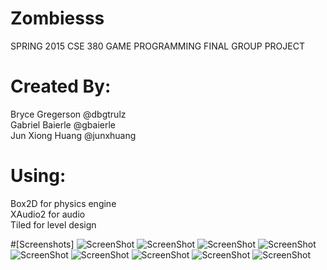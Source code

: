 Zombiesss
================================
SPRING 2015 CSE 380 GAME PROGRAMMING FINAL GROUP PROJECT

Created By:
===================================
Bryce Gregerson @dbgtrulz  
Gabriel Baierle @gbaierle  
Jun Xiong Huang @junxhuang  

Using: 
=====================================
Box2D for physics engine  
XAudio2 for audio  
Tiled for level design  

#[Screenshots]
![ScreenShot](https://raw.githubusercontent.com/JunXHuang/Zombiesss/master/screenshots/main_menu.PNG)
![ScreenShot](https://raw.githubusercontent.com/JunXHuang/Zombiesss/master/screenshots/about_page.PNG)
![ScreenShot](https://raw.githubusercontent.com/JunXHuang/Zombiesss/master/screenshots/help_page.PNG)
![ScreenShot](https://raw.githubusercontent.com/JunXHuang/Zombiesss/master/screenshots/control_page.PNG)
![ScreenShot](https://raw.githubusercontent.com/JunXHuang/Zombiesss/master/screenshots/level1.PNG)
![ScreenShot](https://raw.githubusercontent.com/JunXHuang/Zombiesss/master/screenshots/level2.PNG)
![ScreenShot](https://raw.githubusercontent.com/JunXHuang/Zombiesss/master/screenshots/level3.PNG)
![ScreenShot](https://raw.githubusercontent.com/JunXHuang/Zombiesss/master/screenshots/player_died.PNG)
![ScreenShot](https://raw.githubusercontent.com/JunXHuang/Zombiesss/master/screenshots/finished_game.PNG)
